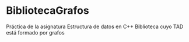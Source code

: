 # BibliotecaGrafos
Práctica de la asignatura Estructura de datos en C++
Biblioteca cuyo TAD está formado por grafos
